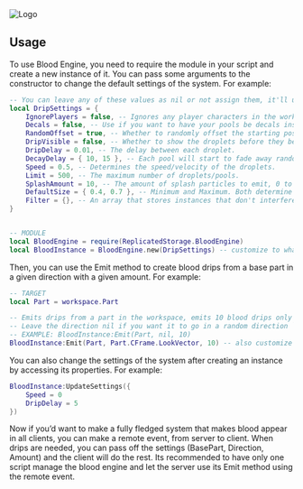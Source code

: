 <picture>
 <img alt="Logo" src="https://devforum-uploads.s3.dualstack.us-east-2.amazonaws.com/uploads/optimized/5X/7/3/3/2/73326251a8afb11d5fc56cbdeae45a39dc22647c_2_690x176.png">
</picture>

## Usage

To use Blood Engine, you need to require the module in your script and create a new instance of it. You can pass some arguments to the constructor to change the default settings of the system. For example:

```lua
-- You can leave any of these values as nil or not assign them, it'll use the default values
local DripSettings = {
	IgnorePlayers = false, -- Ignores any player characters in the workspace.
	Decals = false, -- Use if you want to have your pools be decals instead of cylinders.
	RandomOffset = true, -- Whether to randomly offset the starting position of the droplets or not.
	DripVisible = false, -- Whether to show the droplets before they become a pool or not.
	DripDelay = 0.01, -- The delay between each droplet.
	DecayDelay = { 10, 15 }, -- Each pool will start to fade away randomly between min and max seconds after it’s created.
	Speed = 0.5, -- Determines the speed/velocity of the droplets.
	Limit = 500, -- The maximum number of droplets/pools.
	SplashAmount = 10, -- The amount of splash particles to emit, 0 to fully disable it.
	DefaultSize = { 0.4, 0.7 }, -- Minimum and Maximum. Both determine the default size of a pool.
	Filter = {}, -- An array that stores instances that don't interfere with the droplets raycast process.
}


-- MODULE
local BloodEngine = require(ReplicatedStorage.BloodEngine)
local BloodInstance = BloodEngine.new(DripSettings) -- customize to whatever you want
```

Then, you can use the Emit method to create blood drips from a base part in a given direction with a given amount. For example:

```lua
-- TARGET
local Part = workspace.Part

-- Emits drips from a part in the workspace, emits 10 blood drips only in the front direction
-- Leave the direction nil if you want it to go in a random direction `BloodInstance:Emit(Part, nil, 10)`
-- EXAMPLE: BloodInstance:Emit(Part, nil, 10)
BloodInstance:Emit(Part, Part.CFrame.LookVector, 10) -- also customize to whatever you want.
```

You can also change the settings of the system after creating an instance by accessing its properties. For example:

```lua
BloodInstance:UpdateSettings({
	Speed = 0
	DripDelay = 5
})
```

Now if you’d want to make a fully fledged system that makes blood appear in all clients, you can make a remote event, from server to client. When drips are needed, you can pass off the settings (BasePart, Direction, Amount) and the client will do the rest. Its recommended to have only one script manage the blood engine and let the server use its Emit method using the remote event.
